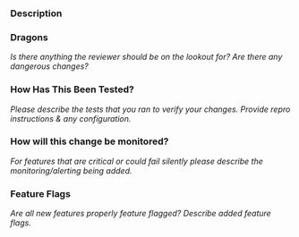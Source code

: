 ### Description

### Dragons

*Is there anything the reviewer should be on the lookout for? Are there any dangerous changes?*

### How Has This Been Tested?

*Please describe the tests that you ran to verify your changes. Provide repro instructions & any configuration.*

### How will this change be monitored?

*For features that are critical or could fail silently please describe the monitoring/alerting being added.*

### Feature Flags ###

*Are all new features properly feature flagged? Describe added feature flags.*

